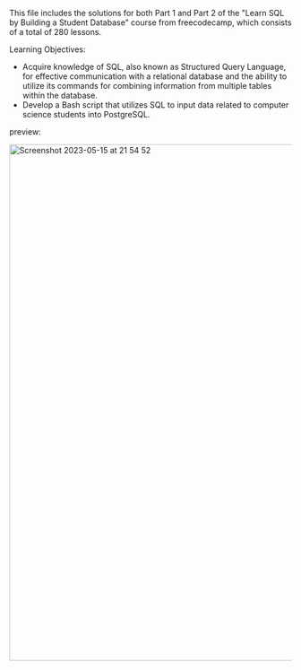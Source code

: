 This file includes the solutions for both Part 1 and Part 2 of the "Learn SQL by Building a Student Database" course from freecodecamp, which consists of a total of 280 lessons.

Learning Objectives:

- Acquire knowledge of SQL, also known as Structured Query Language, for effective communication with a relational database and the ability to utilize its commands for combining information from multiple tables within the database.
- Develop a Bash script that utilizes SQL to input data related to computer science students into PostgreSQL.

preview:

<img width="921" alt="Screenshot 2023-05-15 at 21 54 52" src="https://github.com/tareqalhammoodi/Relational-Database-projects/assets/44919941/51a0bd5b-59e0-4849-b388-253d72e22601">

